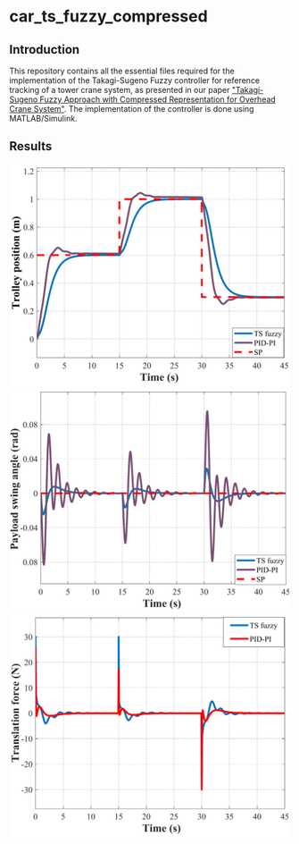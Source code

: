# car_ts_fuzzy_compressed

## Introduction

This repository contains all the essential files required for the implementation of the Takagi-Sugeno Fuzzy controller for reference tracking of a tower crane system, as presented in our paper ["Takagi-Sugeno Fuzzy Approach with Compressed Representation for Overhead Crane System"]((https://ojs.hust.edu.vn/SendArticle/DownLoadArticle.aspx?ID=sJln8CWswJlgdRhlBArr28iAFVXSH1iZMXxNOiuMARFQ8DEtKZodph0mPviUP%3DO0L/yMwdsvnFK8gB/ezrDC5Ug7F8bGBwzAiCxe/6%3Dq8oKA6Xud5kUCxUoCIYp/rRSHBLpW3EuwTgLll7HWi6/uP%3DrKCWYOTc76vj1GzEEjEn%3D3OHBaVdbxKGZ35gjtnbTj)). The implementation of the controller is done using MATLAB/Simulink. 

## Results
![image1](figures/x.png)
![image2](figures/theta.png)
![image3](figures/control.png)
